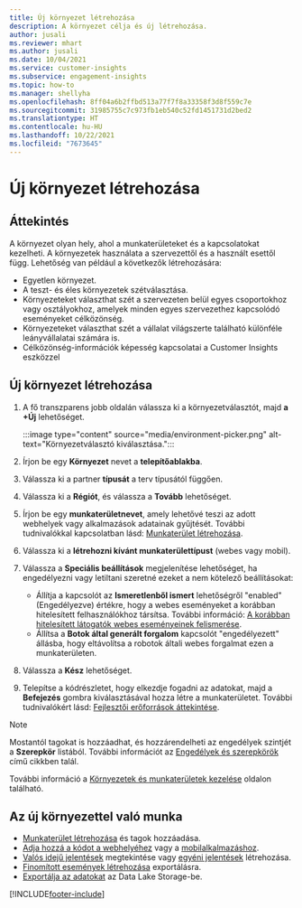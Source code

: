 ```yaml
---
title: Új környezet létrehozása
description: A környezet célja és új létrehozása.
author: jusali
ms.reviewer: mhart
ms.author: jusali
ms.date: 10/04/2021
ms.service: customer-insights
ms.subservice: engagement-insights
ms.topic: how-to
ms.manager: shellyha
ms.openlocfilehash: 8ff04a6b2ffbd513a77f7f8a33358f3d8f559c7e
ms.sourcegitcommit: 31985755c7c973fb1eb540c52fd1451731d2bed2
ms.translationtype: HT
ms.contentlocale: hu-HU
ms.lasthandoff: 10/22/2021
ms.locfileid: "7673645"
---
```

# <a name="create-a-new-environment"></a>Új környezet létrehozása 

## <a name="overview"></a>Áttekintés

A környezet olyan hely, ahol a munkaterületeket és a kapcsolatokat kezelheti. A környezetek használata a szervezettől és a használt esettől függ. Lehetőség van például a következők létrehozására:

- Egyetlen környezet.
- A teszt- és éles környezetek szétválasztása.
- Környezeteket választhat szét a szervezeten belül egyes csoportokhoz vagy osztályokhoz, amelyek minden egyes szervezethez kapcsolódó eseményeket célközönség.
- Környezeteket választhat szét a vállalat világszerte található különféle leányvállalatai számára is.
- Célközönség-információk képesség kapcsolatai a Customer Insights eszközzel

## <a name="create-a-new-environment"></a>Új környezet létrehozása

1. A fő transzparens jobb oldalán válassza ki a környezetválasztót, majd **a +Új** lehetőséget.

   :::image type="content" source="media/environment-picker.png" alt-text="Környezetválasztó kiválasztása.":::

1. Írjon be egy **Környezet** nevet a **telepítőablakba**.

1. Válassza ki a partner **típusát** a terv típusától függően.

1. Válassza ki a **Régiót**, és válassza a **Tovább** lehetőséget. 

1. Írjon be egy **munkaterületnevet**, amely lehetővé teszi az adott webhelyek vagy alkalmazások adatainak gyűjtését. További tudnivalókkal kapcsolatban lásd: [Munkaterület létrehozása](create-workspace.md).

1. Válassza ki a **létrehozni kívánt munkaterülettípust** (webes vagy mobil). 

1. Válassza a **Speciális beállítások** megjelenítése lehetőséget, ha engedélyezni vagy letiltani szeretné ezeket a nem kötelező beállításokat:

   - Állítja a kapcsolót az **Ismeretlenből ismert** lehetőségről "enabled" (Engedélyezve) értékre, hogy a webes eseményeket a korábban hitelesített felhasználókhoz társítsa. További információ: [A korábban hitelesített látogatók webes eseményeinek felismerése](unknown-to-known.md).
   - Állítsa a **Botok által generált forgalom** kapcsolót "engedélyezett" állásba, hogy eltávolítsa a robotok általi webes forgalmat ezen a munkaterületen. 

1. Válassza a **Kész** lehetőséget. 

1. Telepítse a kódrészletet, hogy elkezdje fogadni az adatokat, majd a **Befejezés** gombra kiválasztásával hozza létre a munkaterületet. További tudnivalókért lásd: [Fejlesztői erőforrások áttekintése](developer-resources.md).

> [!NOTE]
> Mostantól tagokat is hozzáadhat, és hozzárendelheti az engedélyek szintjét a **Szerepkör** listából. További információt az [Engedélyek és szerepkörök](user-roles.md) című cikkben talál. 

További információ a [Környezetek és munkaterületek kezelése](manage-environments-workspaces.md) oldalon található.

## <a name="work-with-your-new-environment"></a>Az új környezettel való munka

- [Munkaterület létrehozása](../engagement-insights/create-workspace.md) és tagok hozzáadása.
- [Adja hozzá a kódot a webhelyéhez](../engagement-insights/instrument-website.md) vagy a [mobilalkalmazáshoz](../engagement-insights/developer-resources.md#capture-events-from-mobile-apps).
- [Valós idejű jelentések](../engagement-insights/view-reports.md) megtekintése vagy [egyéni jelentések](../engagement-insights/custom-reports.md) létrehozása.
- [Finomított események létrehozása](../engagement-insights/refined-events.md) exportálásra.
- [Exportálja az adatokat](../engagement-insights/export-events.md) az Data Lake Storage-be.

[!INCLUDE[footer-include](../includes/footer-banner.md)]
